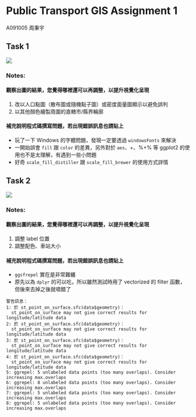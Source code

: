 # Public Transport GIS Assignment 1

A091005 周秉宇


## Task 1

![](https://github.com/pcchou/PublicTransport_110-1/blob/main/HW1_Task1.png?raw=true)





### Notes: 
#### 觀察出圖的結果，您覺得哪裡還可以再調整，以提升視覺化呈現

1. 改以人口點圖（散布圖或隨機點子圖）或密度面量圖顯示以避免誤判
2. 以其他顏色繪製周圍的直轄市/縣界輪廓

#### 補充說明程式碼撰寫問題，若出現錯誤訊息也請貼上

- 玩了一下 Windows 的字體問題，發現一定要透過 `windowsFonts` 來解決
- 一開始誤會 `fill` 跟 `color` 的差異，另外對於 `aes`、+、%+% 等 ggplot2 的使用也不是太理解，有遇到一些小問題
- 好奇 `scale_fill_distiller` 跟 `scale_fill_brewer` 的使用方式詳情


## Task 2

![](https://github.com/pcchou/PublicTransport_110-1/blob/main/HW1_Task2.png?raw=true)

### Notes: 
#### 觀察出圖的結果，您覺得哪裡還可以再調整，以提升視覺化呈現

1. 調整 label 位置
2. 調整配色、車站大小

#### 補充說明程式碼撰寫問題，若出現錯誤訊息也請貼上

- `ggsfrepel` 實在是非常難纏
- 原先以為 `dplyr` 的可以吃，所以雖然測試時用了 vectorized 的 filter 函數，但後來去掉之後就噴錯了

```
警告訊息：
1: 於 st_point_on_surface.sfc(data$geometry)：
  st_point_on_surface may not give correct results for longitude/latitude data
2: 於 st_point_on_surface.sfc(data$geometry)：
  st_point_on_surface may not give correct results for longitude/latitude data
3: 於 st_point_on_surface.sfc(data$geometry)：
  st_point_on_surface may not give correct results for longitude/latitude data
4: 於 st_point_on_surface.sfc(data$geometry)：
  st_point_on_surface may not give correct results for longitude/latitude data
5: ggrepel: 5 unlabeled data points (too many overlaps). Consider increasing max.overlaps 
6: ggrepel: 8 unlabeled data points (too many overlaps). Consider increasing max.overlaps 
7: ggrepel: 5 unlabeled data points (too many overlaps). Consider increasing max.overlaps 
8: ggrepel: 5 unlabeled data points (too many overlaps). Consider increasing max.overlaps 
```